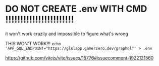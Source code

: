 # DO NOT CREATE .env WITH CMD !!!!!!!!!!!!!!!!!!!!!!!

it won't work crazily and impossible to figure what's wrong

THIS WON'T WORK!!!
`echo 'APP_GQL_ENDPOINT="https://glslapp.gamerzero.dev/graphql"' > .env`

https://github.com/vitejs/vite/issues/15776#issuecomment-1922121560